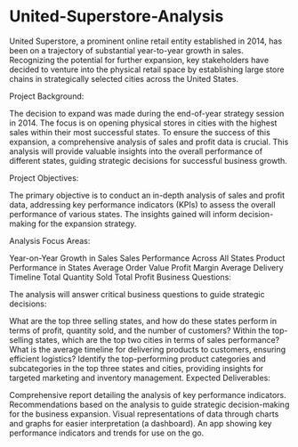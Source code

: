 # United-Superstore-Analysis
United Superstore, a prominent online retail entity established in 2014, has been on a trajectory of substantial year-to-year growth in sales. Recognizing the potential for further expansion, key stakeholders have decided to venture into the physical retail space by establishing large store chains in strategically selected cities across the United States.

Project Background:

The decision to expand was made during the end-of-year strategy session in 2014. The focus is on opening physical stores in cities with the highest sales within their most successful states. To ensure the success of this expansion, a comprehensive analysis of sales and profit data is crucial. This analysis will provide valuable insights into the overall performance of different states, guiding strategic decisions for successful business growth.

Project Objectives:

The primary objective is to conduct an in-depth analysis of sales and profit data, addressing key performance indicators (KPIs) to assess the overall performance of various states. The insights gained will inform decision-making for the expansion strategy.

Analysis Focus Areas:

Year-on-Year Growth in Sales
Sales Performance Across All States
Product Performance in States
Average Order Value
Profit Margin
Average Delivery Timeline
Total Quantity Sold
Total Profit
Business Questions:

The analysis will answer critical business questions to guide strategic decisions:

What are the top three selling states, and how do these states perform in terms of profit, quantity sold, and the number of customers?
Within the top-selling states, which are the top two cities in terms of sales performance?
What is the average timeline for delivering products to customers, ensuring efficient logistics?
Identify the top-performing product categories and subcategories in the top three states and cities, providing insights for targeted marketing and inventory management.
Expected Deliverables:

Comprehensive report detailing the analysis of key performance indicators.
Recommendations based on the analysis to guide strategic decision-making for the business expansion.
Visual representations of data through charts and graphs for easier interpretation (a dashboard).
An app showing key performance indicators and trends for use on the go.
